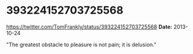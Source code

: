 # 393224152703725568
https://twitter.com/TomFrankly/status/393224152703725568
**Date:** 2013-10-24

"The greatest obstacle to pleasure is not pain; it is delusion."
